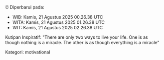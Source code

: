⏰ Diperbarui pada:
- WIB: Kamis, 21 Agustus 2025 00.26.38 UTC
- WITA: Kamis, 21 Agustus 2025 01.26.38 UTC
- WIT: Kamis, 21 Agustus 2025 02.26.38 UTC

Kutipan Inspiratif:
"There are only two ways to live your life. One is as though nothing is a miracle. The other is as though everything is a miracle"


Kategori: motivational

